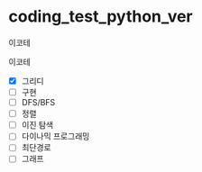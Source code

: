 # coding_test_python_ver 

이코테

이코테 
- [x]  그리디
- [ ]  구현
- [ ]  DFS/BFS
- [ ]  정렬
- [ ]  이진 탐색
- [ ]  다이나믹 프로그래밍
- [ ]  최단경로
- [ ]  그래프
